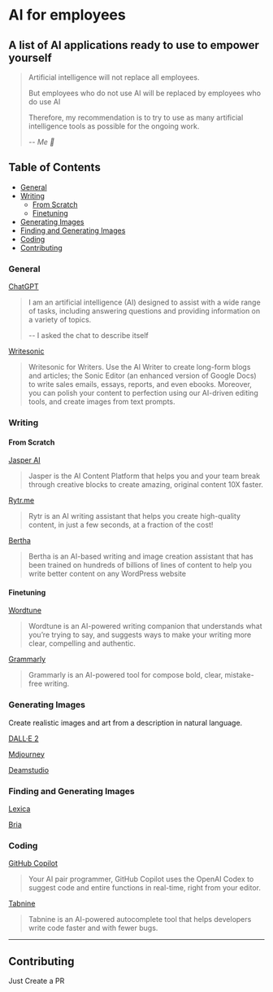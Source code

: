 # AI for employees
## A list of AI applications ready to use to empower yourself

>Artificial intelligence will not replace all employees.
>
>But employees who do not use AI will be replaced by employees who do use AI
>
>Therefore, my recommendation is to try to use as many artificial intelligence tools as possible for the ongoing work.
>
>-- <cite>Me 🙂</cite>

## Table of Contents

- [General](#general)
- [Writing](#writing)
  - [From Scratch](#from-scratch)
  - [Finetuning](#finetuning)
- [Generating Images](#generating-images)
- [Finding and Generating Images](#finding-and-generating-images)
- [Coding](#coding)
- [Contributing](#contributing)

<a name="general"></a>
### General

<a href="https://chat.openai.com/chat" target="_blank">ChatGPT</a>
> I am an artificial intelligence (AI) designed to assist with a wide range of tasks, including answering questions and providing information on a variety of topics. 
>
> -- I asked the chat to describe itself

<a href="https://app.writesonic.com/" target="_blank">Writesonic</a>
>Writesonic for Writers. Use the AI Writer to create long-form blogs and articles; the Sonic Editor (an enhanced version of Google Docs) to write sales emails, essays, reports, and even ebooks. Moreover, you can polish your content to perfection using our AI-driven editing tools, and create images from text prompts.

<a name="writing"></a>
### Writing

<a name="from-scratch"></a>
#### From Scratch

<a href="https://www.jasper.ai/" target="_blank">Jasper AI</a>
> Jasper is the AI Content Platform that helps you and your team break through creative blocks to create amazing, original content 10X faster.

<a href="https://rytr.me/" target="_blank">Rytr.me</a>
>Rytr is an AI writing assistant that helps you create high-quality content, in just a few seconds, at a fraction of the cost!

<a href="https://bertha.ai/" target="_blank">Bertha</a>
>Bertha is an AI-based writing and image creation assistant that has been trained on hundreds of billions of lines of content to help you write better content on any WordPress website 

<a name="finetuning"></a>
#### Finetuning

<a href="https://www.wordtune.com/" target="_blank">Wordtune</a>
>Wordtune is an AI-powered writing companion that understands what you’re trying to say, and suggests ways to make your writing more clear, compelling and authentic. 

<a href="https://grammarly.com/" target="_blank">Grammarly</a>
>Grammarly is an AI-powered tool for compose bold, clear, mistake-free writing. 

<a name="generating-images"></a>
### Generating Images
Create realistic images and art from a description in natural language.

<a href="https://openai.com/dall-e-2/" target="_blank">DALL·E 2</a>

<a href="https://www.midjourney.com/" target="_blank">Mdjourney</a>

<a href="https://beta.dreamstudio.ai/" target="_blank">Deamstudio</a>

<a name="finding-and-generating-images"></a>
### Finding and Generating Images

<a href="https://lexica.art/" target="_blank">Lexica</a>

<a href="https://labs.bria.ai/" target="_blank">Bria</a>

<a name="coding"></a>
### Coding

<a href="https://github.com/features/copilot/" target="_blank">GitHub Copilot</a>

>Your AI pair programmer, GitHub Copilot uses the OpenAI Codex to suggest code and entire functions in real-time, right from your editor.

<a href="https://www.tabnine.com/" target="_blank">Tabnine</a>

> Tabnine is an AI-powered autocomplete tool that helps developers write code faster and with fewer bugs.

-----

## Contributing

Just Create a PR

